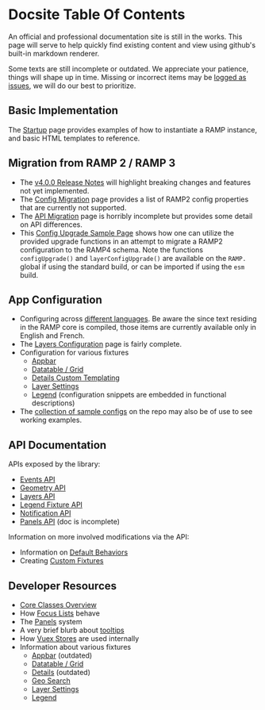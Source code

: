 # Docsite Table Of Contents

An official and professional documentation site is still in the works. This page will serve to help quickly find existing content and view using github's built-in markdown renderer.

Some texts are still incomplete or outdated. We appreciate your patience, things will shape up in time. Missing or incorrect items may be [logged as issues](https://github.com/ramp4-pcar4/ramp4-pcar4/issues/new), we will do our best to prioritize.

## Basic Implementation

The [Startup](api/startup.md) page provides examples of how to instantiate a RAMP instance, and basic HTML templates to reference.

## Migration from RAMP 2 / RAMP 3

- The [v4.0.0 Release Notes](https://github.com/ramp4-pcar4/ramp4-pcar4/releases/tag/v4.0.0) will highlight breaking changes and features not yet implemented.
- The [Config Migration](config/migration.md) page provides a list of RAMP2 config properties that are currently not supported.
- The [API Migration](api/migration.md) page is horribly incomplete but provides some detail on API differences.
- This [Config Upgrade Sample Page](https://github.com/ramp4-pcar4/ramp4-pcar4/blob/main/demos/starter-scripts/r2-config-upgraded.js) shows how one can utilize the provided upgrade functions in an attempt to migrate a RAMP2 configuration to the RAMP4 schema. Note the functions `configUpgrade()` and `layerConfigUpgrade()` are available on the `RAMP.` global if using the standard build, or can be imported if using the `esm` build.

## App Configuration

- Configuring across [different languages](configuration/config-language.md). Be aware the since text residing in the RAMP core is compiled, those items are currently available only in English and French.
- The [Layers Configuration](configuration/layer-config.md) page is fairly complete.
- Configuration for various fixtures
  - [Appbar](app/appbar.md#configuration)
  - [Datatable / Grid](app/datatable.md#configuration)
  - [Details Custom Templating](app/details.md#creating-a-custom-template)
  - [Layer Settings](app/settings.md#configuration)
  - [Legend](app/legend.md#components) (configuration snippets are embedded in functional descriptions)  
- The [collection of sample configs](https://github.com/ramp4-pcar4/ramp4-pcar4/tree/main/demos/starter-scripts) on the repo may also be of use to see working examples.

## API Documentation

APIs exposed by the library:

- [Events API](api/events.md)
- [Geometry API](api/geometry.md)
- [Layers API](geo/layers.md)
- [Legend Fixture API](app/legend.md#crud-api)
- [Notification API](api/notifications.md)
- [Panels API](app/panels.md) (doc is incomplete)

Information on more involved modifications via the API:

- Information on [Default Behaviors](app/defaults.md)
- Creating [Custom Fixtures](app/fixtures.md)

## Developer Resources

- [Core Classes Overview](app/core-classes.md)
- How [Focus Lists](app/focus-list.md) behave
- The [Panels](app/panels.md) system
- A very brief blurb about [tooltips](app/tooltips.md)
- How [Vuex Stores](app/store.md) are used internally
- Information about various fixtures
  - [Appbar](app/appbar.md) (outdated)
  - [Datatable / Grid](app/datatable.md)
  - [Details](app/details.md) (outdated)
  - [Geo Search](app/geosearch.md)
  - [Layer Settings](app/settings.md)
  - [Legend](app/legend.md)